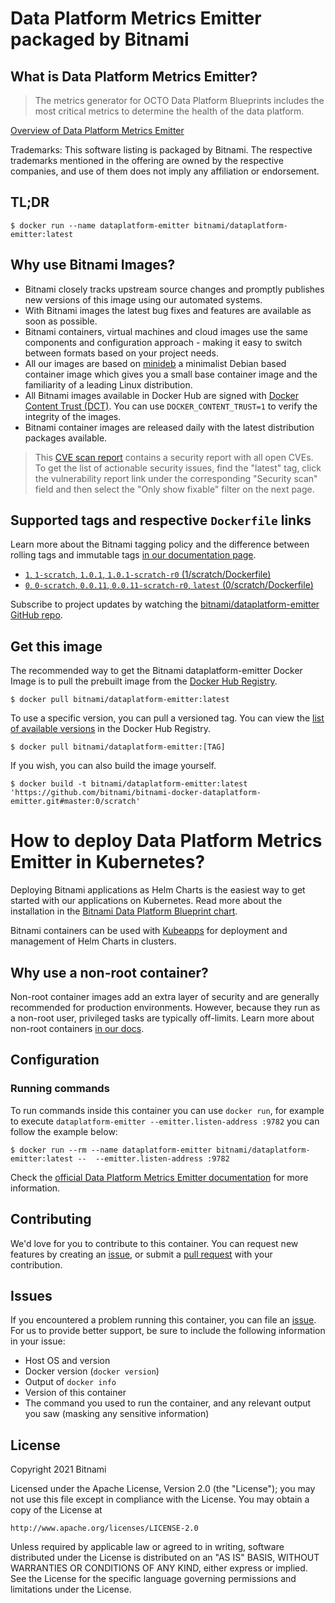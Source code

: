# Data Platform Metrics Emitter packaged by Bitnami

## What is Data Platform Metrics Emitter?

> The metrics generator for OCTO Data Platform Blueprints includes the most critical metrics to determine the health of the data platform.

[Overview of Data Platform Metrics Emitter](https://github.com/bitnami/dataplatform-emitter)

Trademarks: This software listing is packaged by Bitnami. The respective trademarks mentioned in the offering are owned by the respective companies, and use of them does not imply any affiliation or endorsement.

## TL;DR

```console
$ docker run --name dataplatform-emitter bitnami/dataplatform-emitter:latest
```

## Why use Bitnami Images?

- Bitnami closely tracks upstream source changes and promptly publishes new versions of this image using our automated systems.
- With Bitnami images the latest bug fixes and features are available as soon as possible.
- Bitnami containers, virtual machines and cloud images use the same components and configuration approach - making it easy to switch between formats based on your project needs.
- All our images are based on [minideb](https://github.com/bitnami/minideb) a minimalist Debian based container image which gives you a small base container image and the familiarity of a leading Linux distribution.
- All Bitnami images available in Docker Hub are signed with [Docker Content Trust (DCT)](https://docs.docker.com/engine/security/trust/content_trust/). You can use `DOCKER_CONTENT_TRUST=1` to verify the integrity of the images.
- Bitnami container images are released daily with the latest distribution packages available.


> This [CVE scan report](https://quay.io/repository/bitnami/dataplatform-emitter?tab=tags) contains a security report with all open CVEs. To get the list of actionable security issues, find the "latest" tag, click the vulnerability report link under the corresponding "Security scan" field and then select the "Only show fixable" filter on the next page.

## Supported tags and respective `Dockerfile` links

Learn more about the Bitnami tagging policy and the difference between rolling tags and immutable tags [in our documentation page](https://docs.bitnami.com/tutorials/understand-rolling-tags-containers/).


- [`1`, `1-scratch`, `1.0.1`, `1.0.1-scratch-r0` (1/scratch/Dockerfile)](https://github.com/bitnami/bitnami-docker-dataplatform-emitter/blob/1.0.1-scratch-r0/1/scratch/Dockerfile)
- [`0`, `0-scratch`, `0.0.11`, `0.0.11-scratch-r0`, `latest` (0/scratch/Dockerfile)](https://github.com/bitnami/bitnami-docker-dataplatform-emitter/blob/0.0.11-scratch-r0/0/scratch/Dockerfile)

Subscribe to project updates by watching the [bitnami/dataplatform-emitter GitHub repo](https://github.com/bitnami/bitnami-docker-dataplatform-emitter).

## Get this image

The recommended way to get the Bitnami dataplatform-emitter Docker Image is to pull the prebuilt image from the [Docker Hub Registry](https://hub.docker.com/r/bitnami/dataplatform-emitter).

```console
$ docker pull bitnami/dataplatform-emitter:latest
```

To use a specific version, you can pull a versioned tag. You can view the [list of available versions](https://hub.docker.com/r/bitnami/dataplatform-emitter/tags/) in the Docker Hub Registry.

```console
$ docker pull bitnami/dataplatform-emitter:[TAG]
```

If you wish, you can also build the image yourself.

```console
$ docker build -t bitnami/dataplatform-emitter:latest 'https://github.com/bitnami/bitnami-docker-dataplatform-emitter.git#master:0/scratch'
```

# How to deploy Data Platform Metrics Emitter in Kubernetes?

Deploying Bitnami applications as Helm Charts is the easiest way to get started with our applications on Kubernetes. Read more about the installation in the [Bitnami Data Platform Blueprint chart](https://github.com/bitnami/charts/tree/master/bitnami/dataplatform-bp1).

Bitnami containers can be used with [Kubeapps](https://kubeapps.com/) for deployment and management of Helm Charts in clusters.

## Why use a non-root container?

Non-root container images add an extra layer of security and are generally recommended for production environments. However, because they run as a non-root user, privileged tasks are typically off-limits. Learn more about non-root containers [in our docs](https://docs.bitnami.com/tutorials/work-with-non-root-containers/).

## Configuration

### Running commands

To run commands inside this container you can use `docker run`, for example to execute `dataplatform-emitter --emitter.listen-address :9782` you can follow the example below:

```console
$ docker run --rm --name dataplatform-emitter bitnami/dataplatform-emitter:latest --  --emitter.listen-address :9782
```

Check the [official Data Platform Metrics Emitter documentation](https://github.com/bitnami/dataplatform-emitter#configuration) for more information.

## Contributing

We'd love for you to contribute to this container. You can request new features by creating an [issue](https://github.com/bitnami/bitnami-docker-dataplatform-emitter/issues), or submit a [pull request](https://github.com/bitnami/bitnami-docker-dataplatform-emitter/pulls) with your contribution.

## Issues

If you encountered a problem running this container, you can file an [issue](https://github.com/bitnami/bitnami-docker-dataplatform-emitter/issues/new). For us to provide better support, be sure to include the following information in your issue:

- Host OS and version
- Docker version (`docker version`)
- Output of `docker info`
- Version of this container
- The command you used to run the container, and any relevant output you saw (masking any sensitive information)

## License

Copyright 2021 Bitnami

Licensed under the Apache License, Version 2.0 (the "License");
you may not use this file except in compliance with the License.
You may obtain a copy of the License at

    http://www.apache.org/licenses/LICENSE-2.0

Unless required by applicable law or agreed to in writing, software
distributed under the License is distributed on an "AS IS" BASIS,
WITHOUT WARRANTIES OR CONDITIONS OF ANY KIND, either express or implied.
See the License for the specific language governing permissions and
limitations under the License.

